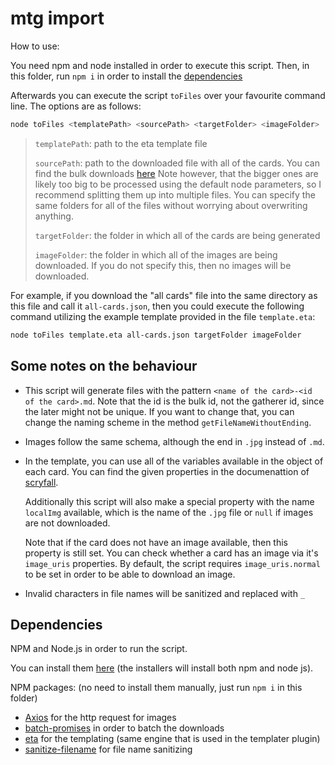 # mtg import

How to use:

You need npm and node installed in order to execute this script.
Then, in this folder, run `npm i` in order to install the [dependencies](#dependencies)

Afterwards you can execute the script `toFiles` over your favourite command line.
The options are as follows:

```sh
node toFiles <templatePath> <sourcePath> <targetFolder> <imageFolder>
```

> `templatePath`: path to the eta template file
>
> `sourcePath`: path to the downloaded file with all of the cards.
>   You can find the bulk downloads [here](https://scryfall.com/docs/api/bulk-data)
>   Note however, that the bigger ones are likely too big to be processed using the default
>   node parameters, so I recommend splitting them up into multiple files.
>   You can specify the same folders for all of the files without worrying about overwriting
>   anything.
>
> `targetFolder`: the folder in which all of the cards are being generated
>
> `imageFolder`: the folder in which all of the images are being downloaded.
>   If you do not specify this, then no images will be downloaded.

For example, if you download the "all cards" file into the same directory as this file
and call it `all-cards.json`, then you could execute the following command utilizing the
example template provided in the file `template.eta`:

```sh
node toFiles template.eta all-cards.json targetFolder imageFolder
```

## Some notes on the behaviour

- This script will generate files with the pattern `<name of the card>-<id of the card>.md`.
Note that the id is the bulk id, not the gatherer id, since the later might not be unique.
If you want to change that, you can change the naming scheme in the method
`getFileNameWithoutEnding`.

- Images follow the same schema, although the end in `.jpg` instead of `.md`.

- In the template, you can use all of the variables available in the object of each card.
  You can find the given properties in the documenattion of [scryfall](https://scryfall.com/docs/api/cards).

  Additionally this script will also make a special property with the name `localImg` available,
  which is the name of the `.jpg` file or `null` if images are not downloaded.

  Note that if the card does not have an image available, then this property is still set.
  You can check whether a card has an image via it's `image_uris` properties.
  By default, the script requires `image_uris.normal` to be set in order to be able to download an image.

- Invalid characters in file names will be sanitized and replaced with `_`

## Dependencies

NPM and Node.js in order to run the script.

You can install them [here](https://nodejs.org/en/download/)
(the installers will install both npm and node js).

NPM packages: (no need to install them manually, just run `npm i` in this folder)

- [Axios](https://www.npmjs.com/package/axios) for the http request for images
- [batch-promises](https://www.npmjs.com/package/batch-promises) in order to batch the downloads
- [eta](https://eta.js.org/) for the templating (same engine that is used in the templater plugin)
- [sanitize-filename](https://www.npmjs.com/package/sanitize-filename) for file name sanitizing

